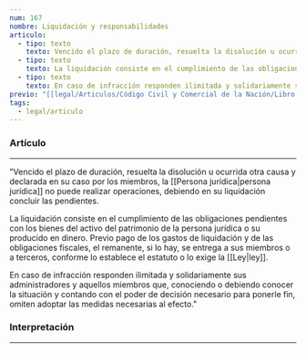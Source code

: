 ```yaml
---
num: 167
nombre: Liquidación y responsabilidades
articulo:
  - tipo: texto
    texto: Vencido el plazo de duración, resuelta la disolución u ocurrida otra causa y declarada en su caso por los miembros, la persona jurídica no puede realizar operaciones, debiendo en su liquidación concluir las pendientes.
  - tipo: texto
    texto: La liquidación consiste en el cumplimiento de las obligaciones pendientes con los bienes del activo del patrimonio de la persona jurídica o su producido en dinero. Previo pago de los gastos de liquidación y de las obligaciones fiscales, el remanente, si lo hay, se entrega a sus miembros o a terceros, conforme lo establece el estatuto o lo exige la ley.
  - tipo: texto
    texto: En caso de infracción responden ilimitada y solidariamente sus administradores y aquellos miembros que, conociendo o debiendo conocer la situación y contando con el poder de decisión necesario para ponerle fin, omiten adoptar las medidas necesarias al efecto.
previo: "[[legal/Articulos/Código Civil y Comercial de la Nación/Libro Primero/Título 2/Capítulo 1/Sección 3/Parágrafo 3/Parágrafo 3, Disolución. Liquidación.md|Parágrafo 3, Disolución. Liquidación]]"
tags:
  - legal/articulo
---
```

### Artículo
---
"Vencido el plazo de duración, resuelta la disolución u ocurrida otra causa y declarada en su caso por los miembros, la [[Persona jurídica|persona jurídica]] no puede realizar operaciones, debiendo en su liquidación concluir las pendientes.

La liquidación consiste en el cumplimiento de las obligaciones pendientes con los bienes del activo del patrimonio de la persona jurídica o su producido en dinero. Previo pago de los gastos de liquidación y de las obligaciones fiscales, el remanente, si lo hay, se entrega a sus miembros o a terceros, conforme lo establece el estatuto o lo exige la [[Ley|ley]].

En caso de infracción responden ilimitada y solidariamente sus administradores y aquellos miembros que, conociendo o debiendo conocer la situación y contando con el poder de decisión necesario para ponerle fin, omiten adoptar las medidas necesarias al efecto."

### Interpretación
---
